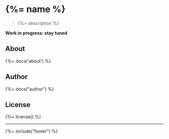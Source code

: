 # {%= name %}

> {%= description %}

**Work in progress: stay tuned**

## About
{%= docs('about') %}

## Author
{%= docs("author") %}

## License
{%= license() %}

***

{%= include("footer") %}
